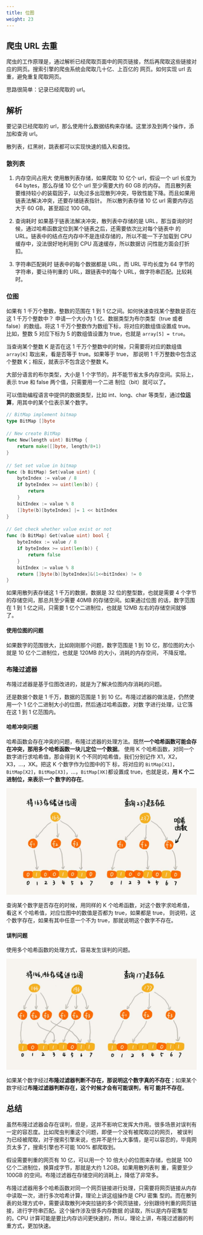 ```yaml
---
title: 位图
weight: 23
---
```


## 爬虫 URL 去重
爬虫的工作原理是，通过解析已经爬取页面中的网页链接，然后再爬取这些链接对应的网页。搜索引擎的爬虫系统会爬取几十亿、上百亿的
网页。如何实现 url 去重，避免重复爬取网页。

思路很简单：记录已经爬取的 url。

## 解析
要记录已经爬取的 url，那么使用什么数据结构来存储。这里涉及到两个操作，添加和查询 url。

散列表，红黑树，跳表都可以实现快速的插入和查找。

### 散列表
1. 内存空间占用大
使用散列表存储，如果爬取 10 亿个 url，假设一个 url 长度为 64 bytes，那么存储 10 亿个 url 至少需要大约 60 GB 的内存。
而且散列表要维持较小的装载因子，以免过多出现散列冲突，导致性能下降。而且如果用链表法解决冲突，还要存储链表指针。
所以散列表存储 10 亿 url 需要内存远大于 60 GB，甚至超过 100 GB。

2. 查询耗时
如果基于链表法解决冲突，散列表中存储的是 URL，那当查询的时候，通过哈希函数定位到某个链表之后，还需要依次比对每个链表中
的 URL。链表中的结点在内存中不是连续存储的，所以不能一下子加载到 CPU 缓存中，没法很好地利用到 CPU 高速缓存，所以数据访
问性能方面会打折扣。

3. 字符串匹配耗时
链表中的每个数据都是 URL，而 URL 平均长度为 64 字节的字符串，要让待判重的 URL，跟链表中的每个 URL，做字符串匹配。比较耗时。

### 位图
如果有 1 千万个整数，整数的范围在 1 到 1 亿之间。如何快速查找某个整数是否在这 1 千万个整数中？
申请一个大小为 1 亿、数据类型为布尔类型（true 或者 false）的数组。将这 1 千万个整数作为数组下标，将对应的数组值设置成 true。
比如，整数 5 对应下标为 5 的数组值设置为 true，也就是 `array[5] = true`。

当查询某个整数 K 是否在这 1 千万个整数中的时候，只需要将对应的数组值 `array[K]` 取出来，看是否等于 true。如果等于 true，
那说明 1 千万整数中包含这个整数 K；相反，就表示不包含这个整数 K。

大部分语言的布尔类型，大小是 1 个字节的，并不能节省太多内存空间。实际上，表示 true 和 false 两个值，只需要用一个二进
制位（bit）就可以了。

可以借助编程语言中提供的数据类型，比如 int、long、char 等类型，通过**位运算**，用其中的某个位表示某个数字。

```go
// BitMap implement bitmap
type BitMap []byte

// New create BitMap
func New(length uint) BitMap {
	return make([]byte, length/8+1)
}

// Set set value in bitmap
func (b BitMap) Set(value uint) {
	byteIndex := value / 8
	if byteIndex >= uint(len(b)) {
		return
	}
	bitIndex := value % 8
	[]byte(b)[byteIndex] |= 1 << bitIndex
}

// Get check whether value exist or not
func (b BitMap) Get(value uint) bool {
	byteIndex := value / 8
	if byteIndex >= uint(len(b)) {
		return false
	}
	bitIndex := value % 8
	return []byte(b)[byteIndex]&(1<<bitIndex) != 0
}
```

如果用散列表存储这 1 千万的数据，数据是 32 位的整型数，也就是需要 4 个字节的存储空间，那总共至少需要 40MB 的存储空间。如果通过位图
的话，数字范围在 1 到 1 亿之间，只需要 1 亿个二进制位，也就是 12MB 左右的存储空间就够了。

#### 使用位图的问题
如果数字的范围很大，比如刚刚那个问题，数字范围是 1 到 10 亿，那位图的大小就是 10 亿个二进制位，也就是 120MB 的大小，消耗的内存空间，
不降反增。

### 布隆过滤器
布隆过滤器是基于位图改进的，就是为了解决位图内存消耗的问题。

还是数据个数是 1 千万，数据的范围是 1 到 10 亿。布隆过滤器的做法是，仍然使用一个 1 亿个二进制大小的位图，然后通过哈希函数，对数
字进行处理，让它落在这 1 到 1 亿范围内。

#### 哈希冲突问题
哈希函数会存在冲突的问题，布隆过滤器的处理方法。既然**一个哈希函数可能会存在冲突，那用多个哈希函数一块儿定位一个数据**。
使用 K 个哈希函数，对同一个数字进行求哈希值，那会得到 K 个不同的哈希值，我们分别记作 X1，X2，X3，…，XK。把这 K 个数字作为位图中的下
标，将对应的 `BitMap[X1]`，`BitMap[X2]`，`BitMap[X3]`，…，`BitMap[XK]`都设置成 true，也就是说，**用 K 个二进制位，来表示一个
数字的存在**。

![](../../images/bloom1.jpg)

查询某个数字是否存在的时候，用同样的 K 个哈希函数，对这个数字求哈希值，看这 K 个哈希值，对应位图中的数值是否都为 true，如果都是 true，
则说明，这个数字存在，如果有其中任意一个不为 true，那就说明这个数字不存在。

#### 误判问题
使用多个哈希函数的处理方式，容易发生误判的问题。

![](../../images/bloom2.jpg)

如果某个数字经过**布隆过滤器判断不存在，那说明这个数字真的不存在**；如果某个数字经过**布隆过滤器判断存在，这个时候才会有可能误判，有可
能并不存在**。

## 总结
虽然布隆过滤器会存在误判，但是，这并不影响它发挥大作用。很多场景对误判有一定的容忍度。比如爬虫判重这个问题，即便一个没有被爬取过的网页，
被误判为已经被爬取，对于搜索引擎来说，也并不是什么大事情，是可以容忍的，毕竟网页太多了，搜索引擎也不可能 100% 都爬取到。

假设需要判重的网页有 10 亿，可以用一个 10 倍大小的位图来存储，也就是 100 亿个二进制位，换算成字节，那就是大约 1.2GB。如果用散列表判
重，需要至少 100GB 的空间。布隆过滤器在存储空间的消耗上，降低了非常多。

布隆过滤器用多个哈希函数对同一个网页链接进行处理，只需要将网页链接从内存中读取一次，进行多次哈希计算，理论上讲这组操作是 CPU 密集
型的。而在散列表的处理方式中，需要读取散列冲突拉链的多个网页链接，分别跟待判重的网页链接，进行字符串匹配。这个操作涉及很多内存数据
的读取，所以是内存密集型的。CPU 计算可能是要比内存访问更快速的，所以，理论上讲，布隆过滤器的判重方式，更加快速。